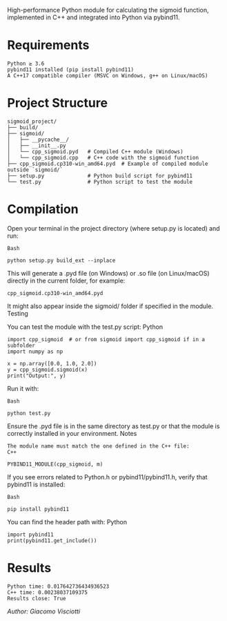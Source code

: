 High-performance Python module for calculating the sigmoid function, implemented in C++ and integrated into Python via pybind11.
# Requirements

    Python ≥ 3.6
    pybind11 installed (pip install pybind11)
    A C++17 compatible compiler (MSVC on Windows, g++ on Linux/macOS)

# Project Structure

    sigmoid_project/
    ├── build/
    ├── sigmoid/
    │   ├── __pycache__/
    │   ├── __init__.py
    │   └── cpp_sigmoid.pyd   # Compiled C++ module (Windows)
    │   └── cpp_sigmoid.cpp   # C++ code with the sigmoid function
    ├── cpp_sigmoid.cp310-win_amd64.pyd  # Example of compiled module outside `sigmoid/`
    ├── setup.py              # Python build script for pybind11
    └── test.py               # Python script to test the module

# Compilation

Open your terminal in the project directory (where setup.py is located) and run:

    Bash

    python setup.py build_ext --inplace

This will generate a .pyd file (on Windows) or .so file (on Linux/macOS) directly in the current folder, for example:

    cpp_sigmoid.cp310-win_amd64.pyd

It might also appear inside the sigmoid/ folder if specified in the module.
Testing

You can test the module with the test.py script:
Python

    import cpp_sigmoid  # or from sigmoid import cpp_sigmoid if in a subfolder
    import numpy as np
    
    x = np.array([0.0, 1.0, 2.0])
    y = cpp_sigmoid.sigmoid(x)
    print("Output:", y)

Run it with:

    Bash

    python test.py

Ensure the .pyd file is in the same directory as test.py or that the module is correctly installed in your environment.
Notes

    The module name must match the one defined in the C++ file:
    C++

    PYBIND11_MODULE(cpp_sigmoid, m)

If you see errors related to Python.h or pybind11/pybind11.h, verify that pybind11 is installed:

    Bash
    
    pip install pybind11

You can find the header path with:
Python

    import pybind11
    print(pybind11.get_include())

# Results

    Python time: 0.017642736434936523
    C++ time: 0.00238037109375
    Results close: True

*Author: Giacomo Visciotti*

